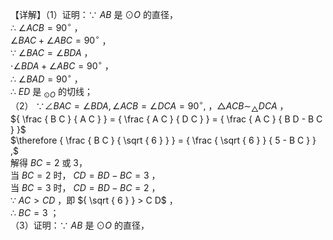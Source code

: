 【详解】（1）证明：∵ $A B$ 是 $\odot O$ 的直径，  
∴ $\angle A C B = 9 0 ^ { \circ }$ ，  
$\angle B A C + \angle A B C = 9 0 ^ { \circ }$ ，  
∵ $\angle B A C = \angle B D A$ ，  
$\cdot \angle B D A + \angle A B C = 9 0 ^ { \circ }$ ，  
∴ $\angle B A D = 9 0 ^ { \circ }$ ，  
∴ $E D$ 是 $_ { \odot O }$ 的切线；  
（2） $\because \angle B A C = \angle B D A , \angle A C B = \angle D C A = 9 0 ^ { \circ } ,$ ，$\triangle A C B \sim _ { \triangle } D C A$ ，  
${ \frac { B C } { A C } } = { \frac { A C } { D C } } = { \frac { A C } { B D - B C } }$   
$\therefore { \frac { B C } { \sqrt { 6 } } } = { \frac { \sqrt { 6 } } { 5 - B C } } ,$   
解得 $B C = 2$ 或 3，  
当 $B C = 2$ 时， $C D = B D - B C = 3$ ，  
当 $B C = 3$ 时， $C D = B D - B C = 2$ ，  
∵ $A C > C D$ ，即 ${ \sqrt { 6 } } > C D$ ，  
∴ $B C = 3$ ；  
（3）证明：∵ $A B$ 是 $\odot O$ 的直径，  
